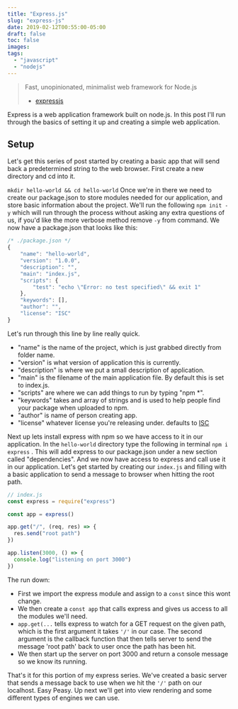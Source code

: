 ```yaml
---
title: "Express.js"
slug: "express-js"
date: 2019-02-12T00:55:00-05:00
draft: false
toc: false
images:
tags:
  - "javascript"
  - "nodejs"
---
```


> Fast, unopinionated, minimalist web framework for Node.js
>
> - [expressjs](https://expressjs.com/)

Express is a web application framework built on node.js. In this post I'll run through the basics of setting it up and creating a simple web application.

## Setup

Let's get this series of post started by creating a basic app that will send back a predetermined string to the web browser. First create a new directory and cd into it.

`mkdir hello-world && cd hello-world`
Once we're in there we need to create our package.json to store modules needed for our application, and store basic information about the project. We'll run the following `npm init -y` which will run through the process without asking any extra questions of us, if you'd like the more verbose method remove `-y` from command. We now have a package.json that looks like this:

```javascript
/* ./package.json */
{
    "name": "hello-world",
    "version": "1.0.0",
    "description": "",
    "main": "index.js",
    "scripts": {
        "test": "echo \"Error: no test specified\" && exit 1"
    },
    "keywords": [],
    "author": "",
    "license": "ISC"
}
```

Let's run through this line by line really quick.

- "name" is the name of the project, which is just grabbed directly from folder name.
- "version" is what version of application this is currently.
- "description" is where we put a small description of application.
- "main" is the filename of the main application file. By default this is set to index.js.
- "scripts" are where we can add things to run by typing "npm \*".
- "keywords" takes and array of strings and is used to help people find your package when uploaded to npm.
- "author" is name of person creating app.
- "license" whatever license you're releasing under. defaults to [ISC](https://opensource.org/licenses/ISC)

Next up lets install express with npm so we have access to it in our application. In the `hello-world` directory type the following in terminal `npm i express` . This will add express to our package.json under a new section called "dependencies". And we now have access to express and call use it in our application. Let's get started by creating our `index.js` and filling with a basic application to send a message to browser when hitting the root path.

```javascript
// index.js
const express = require("express")

const app = express()

app.get("/", (req, res) => {
  res.send("root path")
})

app.listen(3000, () => {
  console.log("listening on port 3000")
})
```

The run down:

- First we import the express module and assign to a `const` since this wont change.
- We then create a `const app` that calls express and gives us access to all the modules we'll need.
- `app.get(...` tells express to watch for a GET request on the given path, which is the first argument it takes `'/'` in our case. The second argument is the callback function that then tells server to send the message 'root path' back to user once the path has been hit.
- We then start up the server on port 3000 and return a console message so we know its running.

That's it for this portion of my express series. We've created a basic server that sends a message back to use when we hit the `'/'` path on our localhost. Easy Peasy. Up next we'll get into view rendering and some different types of engines we can use.
